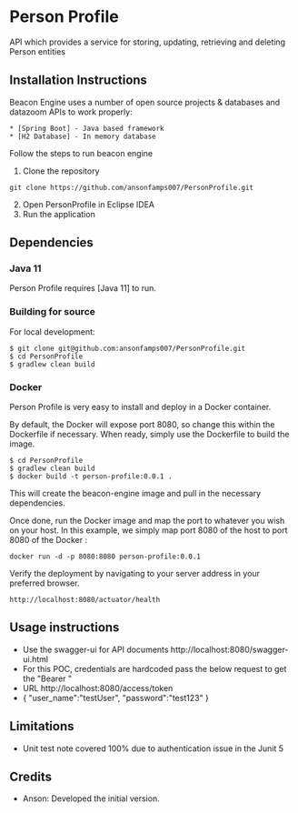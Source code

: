 # Person Profile
API which provides a service for storing, updating, retrieving and deleting Person entities

## Installation Instructions

Beacon Engine uses a number of open source projects & databases and datazoom APIs to work properly:
```
* [Spring Boot] - Java based framework
* [H2 Database] - In memory database
```
Follow the steps to run beacon engine
1. Clone the repository
```
git clone https://github.com/ansonfamps007/PersonProfile.git
```
2. Open PersonProfile in Eclipse IDEA 
3. Run the application

## Dependencies

### Java 11
Person Profile requires [Java 11] to run.

### Building for source
For local development:
```
$ git clone git@github.com:ansonfamps007/PersonProfile.git
$ cd PersonProfile
$ gradlew clean build
```

### Docker
Person Profile is very easy to install and deploy in a Docker container.

By default, the Docker will expose port 8080, so change this within the Dockerfile if necessary. When ready, simply use the Dockerfile to build the image.

```
$ cd PersonProfile
$ gradlew clean build
$ docker build -t person-profile:0.0.1 .
```
This will create the beacon-engine image and pull in the necessary dependencies.

Once done, run the Docker image and map the port to whatever you wish on your host. In this example, we simply map port 8080 of the host to port 8080 of the Docker :

```
docker run -d -p 8080:8080 person-profile:0.0.1
```

Verify the deployment by navigating to your server address in your preferred browser.

```
http://localhost:8080/actuator/health
```

## Usage instructions
 - Use the swagger-ui for API documents http://localhost:8080/swagger-ui.html
 - For this POC, credentials are hardcoded pass the below request to get the "Bearer <access token>"
 -	URL http://localhost:8080/access/token 
 - {
	"user_name":"testUser",
	"password":"test123"
	}

## Limitations

 - Unit test note covered 100% due to authentication issue in the Junit 5

## Credits

 - Anson: Developed the initial version.
